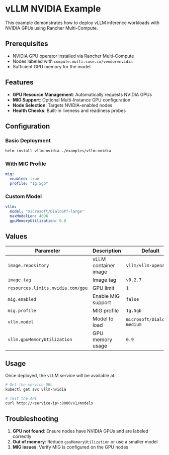 # vLLM NVIDIA Example

This example demonstrates how to deploy vLLM inference workloads with NVIDIA GPUs using Rancher Multi-Compute.

## Prerequisites

- NVIDIA GPU operator installed via Rancher Multi-Compute
- Nodes labeled with `compute.multi.suse.io/vendor=nvidia`
- Sufficient GPU memory for the model

## Features

- **GPU Resource Management**: Automatically requests NVIDIA GPUs
- **MIG Support**: Optional Multi-Instance GPU configuration
- **Node Selection**: Targets NVIDIA-enabled nodes
- **Health Checks**: Built-in liveness and readiness probes

## Configuration

### Basic Deployment

```bash
helm install vllm-nvidia ./examples/vllm-nvidia
```

### With MIG Profile

```yaml
mig:
  enabled: true
  profile: "1g.5gb"
```

### Custom Model

```yaml
vllm:
  model: "microsoft/DialoGPT-large"
  maxModelLen: 4096
  gpuMemoryUtilization: 0.8
```

## Values

| Parameter | Description | Default |
|-----------|-------------|---------|
| `image.repository` | vLLM container image | `vllm/vllm-openai` |
| `image.tag` | Image tag | `v0.2.7` |
| `resources.limits.nvidia.com/gpu` | GPU limit | `1` |
| `mig.enabled` | Enable MIG support | `false` |
| `mig.profile` | MIG profile | `1g.5gb` |
| `vllm.model` | Model to load | `microsoft/DialoGPT-medium` |
| `vllm.gpuMemoryUtilization` | GPU memory usage | `0.9` |

## Usage

Once deployed, the vLLM service will be available at:

```bash
# Get the service URL
kubectl get svc vllm-nvidia

# Test the API
curl http://<service-ip>:8000/v1/models
```

## Troubleshooting

1. **GPU not found**: Ensure nodes have NVIDIA GPUs and are labeled correctly
2. **Out of memory**: Reduce `gpuMemoryUtilization` or use a smaller model
3. **MIG issues**: Verify MIG is configured on the GPU nodes
